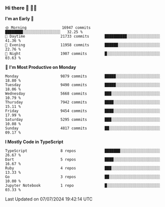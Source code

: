 ### Hi there 👋 🧑‍💻



<!--START_SECTION:waka-->
**I'm an Early 🐤** 

```text
🌞 Morning                16947 commits       ████████░░░░░░░░░░░░░░░░░   32.25 % 
🌆 Daytime                21733 commits       ██████████░░░░░░░░░░░░░░░   41.36 % 
🌃 Evening                11958 commits       ██████░░░░░░░░░░░░░░░░░░░   22.76 % 
🌙 Night                  1907 commits        █░░░░░░░░░░░░░░░░░░░░░░░░   03.63 % 
```
📅 **I'm Most Productive on Monday** 

```text
Monday                   9879 commits        █████░░░░░░░░░░░░░░░░░░░░   18.80 % 
Tuesday                  9490 commits        █████░░░░░░░░░░░░░░░░░░░░   18.06 % 
Wednesday                5668 commits        ███░░░░░░░░░░░░░░░░░░░░░░   10.79 % 
Thursday                 7942 commits        ████░░░░░░░░░░░░░░░░░░░░░   15.11 % 
Friday                   9454 commits        ████░░░░░░░░░░░░░░░░░░░░░   17.99 % 
Saturday                 5295 commits        ███░░░░░░░░░░░░░░░░░░░░░░   10.08 % 
Sunday                   4817 commits        ██░░░░░░░░░░░░░░░░░░░░░░░   09.17 % 
```


**I Mostly Code in TypeScript** 

```text
TypeScript               8 repos             ███████░░░░░░░░░░░░░░░░░░   26.67 % 
Dart                     5 repos             ████░░░░░░░░░░░░░░░░░░░░░   16.67 % 
Ruby                     4 repos             ███░░░░░░░░░░░░░░░░░░░░░░   13.33 % 
Go                       3 repos             ██░░░░░░░░░░░░░░░░░░░░░░░   10.00 % 
Jupyter Notebook         1 repo              █░░░░░░░░░░░░░░░░░░░░░░░░   03.33 % 
```




 Last Updated on 07/07/2024 19:42:14 UTC
<!--END_SECTION:waka-->


